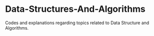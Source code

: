 # Data-Structures-And-Algorithms

Codes and explanations regarding topics related to Data Structure and Algorithms.
